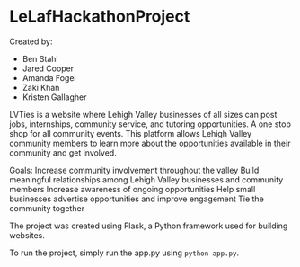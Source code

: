 # LeLafHackathonProject
Created by:
- Ben Stahl
- Jared Cooper
- Amanda Fogel
- Zaki Khan
- Kristen Gallagher

LVTies is a website where Lehigh Valley businesses of all sizes can post jobs, internships, community service, and tutoring opportunities. A one stop shop for all community events. This platform allows Lehigh Valley community members to learn more about the opportunities available in their community and get involved. 

Goals:
Increase community involvement throughout the valley
Build meaningful relationships among Lehigh Valley businesses and community members
Increase awareness of ongoing opportunities
Help small businesses advertise opportunities and improve engagement
Tie the community together

The project was created using Flask, a Python framework used for building websites. 

To run the project, simply run the app.py using `python app.py`.
